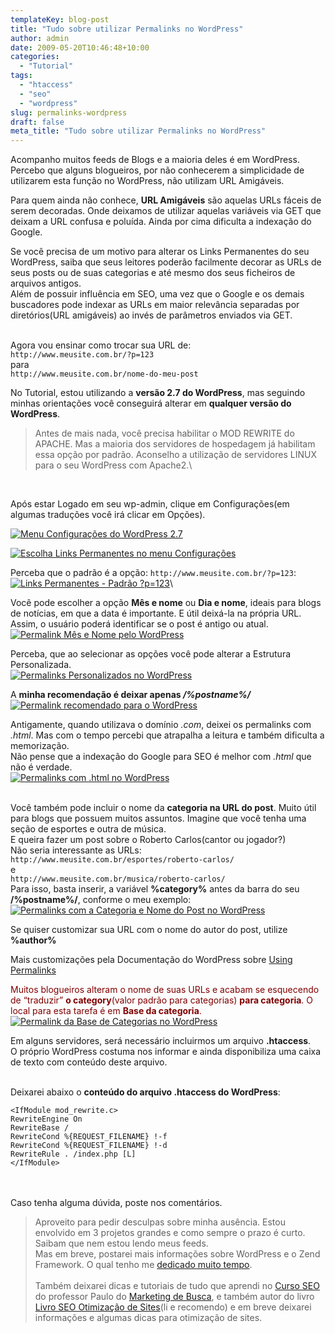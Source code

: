 ```yaml
---
templateKey: blog-post
title: "Tudo sobre utilizar Permalinks no WordPress"
author: admin
date: 2009-05-20T10:46:48+10:00
categories:
  - "Tutorial"
tags:
  - "htaccess"
  - "seo"
  - "wordpress"
slug: permalinks-wordpress
draft: false
meta_title: "Tudo sobre utilizar Permalinks no WordPress"
---
```


Acompanho muitos feeds de Blogs e a maioria deles é em WordPress.\
Percebo que alguns blogueiros, por não conhecerem a simplicidade de utilizarem esta função no WordPress, não utilizam URL Amigáveis.

Para quem ainda não conhece, **URL Amigáveis** são aquelas URLs fáceis de serem decoradas. Onde deixamos de utilizar aquelas variáveis via GET que deixam a URL confusa e poluída. Ainda por cima dificulta a indexação do Google.

Se você precisa de um motivo para alterar os Links Permanentes do seu WordPress, saiba que seus leitores poderão facilmente decorar as URLs de seus posts ou de suas categorias e até mesmo dos seus ficheiros de arquivos antigos.\
Além de possuir influência em SEO, uma vez que o Google e os demais buscadores pode indexar as URLs em maior relevância separadas por diretórios(URL amigáveis) ao invés de parâmetros enviados via GET.\
<br>

Agora vou ensinar como trocar sua URL de:\
`http://www.meusite.com.br/?p=123`\
para\
`http://www.meusite.com.br/nome-do-meu-post`

No Tutorial, estou utilizando a **versão 2.7 do WordPress**, mas seguindo minhas orientações você conseguirá alterar em **qualquer versão do WordPress**.

> Antes de mais nada, você precisa habilitar o MOD REWRITE do APACHE. Mas a maioria dos servidores de hospedagem já habilitam essa opção por padrão. Aconselho a utilização de servidores LINUX para o seu WordPress com Apache2.\
<br>

Após estar Logado em seu wp-admin, clique em Configurações(em algumas traduções você irá clicar em Opções).

[![Menu Configurações do WordPress 2.7](/img/permalinks-wordpress/menu-configuracoes-wordpress1.jpg "Menu de configurações do WordPress")](/img/permalinks-wordpress/menu-configuracoes-wordpress1.jpg "Menu de configurações do WordPress")

[![Escolha Links Permanentes no menu Configurações](/img/permalinks-wordpress/links-permanentes-menu-configuracoes-wp.jpg "Links Permanentes no Menu Configurações do WordPress")](/img/permalinks-wordpress/links-permanentes-menu-configuracoes-wp.jpg "Links Permanentes no Menu Configurações do WordPress")

Perceba que o padrão é a opção: `http://www.meusite.com.br/?p=123`:\
[![Links Permanentes - Padrão ?p=123](/img/permalinks-wordpress/permalinks-wp-configuracoes.jpg "Links Permanentes - Padrão ?p=123")](/img/permalinks-wordpress/permalinks-wp-configuracoes.jpg "Links Permanentes - Padrão ?p=123")\

Você pode escolher a opção **Mês e nome** ou **Dia e nome**, ideais para blogs de notícias, em que a data é importante. E útil deixá-la na própria URL. Assim, o usuário poderá identificar se o post é antigo ou atual.\
[![Permalink Mês e Nome pelo WordPress](/img/permalinks-wordpress/permalink-mes-nome-wordpress.jpg "Permalink Mês e Nome pelo WordPress")](/img/permalinks-wordpress/permalink-mes-nome-wordpress.jpg "Permalink Mês e Nome pelo WordPress")

Perceba, que ao selecionar as opções você pode alterar a Estrutura Personalizada.\
[![Permalinks Personalizados no WordPress](/img/permalinks-wordpress/permalinks-excluir-ano-mes.jpg "Permalinks Personalizados no WordPress")](/img/permalinks-wordpress/permalinks-excluir-ano-mes.jpg "Permalinks Personalizados no WordPress")

A **minha recomendação é deixar apenas _/%postname%/_**\
[![Permalink recomendado para o WordPress](/img/permalinks-wordpress/permalink-ideal-wordpress.jpg "Permalink recomendado para o WordPress")](/img/permalinks-wordpress/permalink-ideal-wordpress.jpg "Permalink recomendado para o WordPress")

Antigamente, quando utilizava o domínio _.com_, deixei os permalinks com _.html_. Mas com o tempo percebi que atrapalha a leitura e também dificulta a memorização.\
Não pense que a indexação do Google para SEO é melhor com _.html_ que não é verdade. \
[![Permalinks com .html no WordPress](/img/permalinks-wordpress/permalink-html-wordpress.jpg "Permalinks com .html no WordPress")](/img/permalinks-wordpress/permalink-html-wordpress.jpg "Permalinks com .html no WordPress")\
<br>

Você também pode incluir o nome da **categoria na URL do post**. Muito útil para blogs que possuem muitos assuntos. Imagine que você tenha uma seção de esportes e outra de música.\
E queira fazer um post sobre o Roberto Carlos(cantor ou jogador?)\
Não seria interessante as URLs:\
`http://www.meusite.com.br/esportes/roberto-carlos/`\
e\
`http://www.meusite.com.br/musica/roberto-carlos/`\
Para isso, basta inserir, a variável **%category%** antes da barra do seu **/%postname%/**, conforme o meu exemplo:\
[![Permalinks com a Categoria e Nome do Post no WordPress](/img/permalinks-wordpress/permalink-categoria-nome-post-wp.jpg "Permalinks com a Categoria e Nome do Post no WordPress")](/img/permalinks-wordpress/permalink-categoria-nome-post-wp.jpg "Permalinks com a Categoria e Nome do Post no WordPress")

Se quiser customizar sua URL com o nome do autor do post, utilize **%author%**

Mais customizações pela Documentação do WordPress sobre [Using Permalinks](http://codex.wordpress.org/Using_Permalinks "Usando Permalinks do WordPress")

<span style="color: #800000;">Muitos blogueiros alteram o nome de suas URLs e acabam se esquecendo de “traduzir” **o category**(valor padrão para categorias) **para categoria**. O local para esta tarefa é em **Base da categoria**.\
[![Permalink da Base de Categorias no WordPress](/img/permalinks-wordpress/permalink-categorias-wordpress.jpg "Permalink da Base de Categorias no WordPress")](/img/permalinks-wordpress/permalink-categorias-wordpress.jpg "Permalink da Base de Categorias no WordPress")</span>

Em alguns servidores, será necessário incluirmos um arquivo **.htaccess**. \
O próprio WordPress costuma nos informar e ainda disponibiliza uma caixa de texto com conteúdo deste arquivo.\
<br>

Deixarei abaixo o **conteúdo do arquivo .htaccess do WordPress**:
```
<IfModule mod_rewrite.c>
RewriteEngine On
RewriteBase /
RewriteCond %{REQUEST_FILENAME} !-f
RewriteCond %{REQUEST_FILENAME} !-d
RewriteRule . /index.php [L]
</IfModule>
```
<br>
<br>
Caso tenha alguma dúvida, poste nos comentários.

> Aproveito para pedir desculpas sobre minha ausência. Estou envolvido em 3 projetos grandes e como sempre o prazo é curto. Saibam que nem estou lendo meus feeds. \
> Mas em breve, postarei mais informações sobre WordPress e o Zend Framework. O qual tenho me [dedicado muito tempo](https://leocaseiro.com.br/programador-web-estuda-mais-q-medico/ "Programador Web precisa estudar mais do que Médico"). \
>\
> Também deixarei dicas e tutoriais de tudo que aprendi no [Curso SEO](http://www.marketingdebusca.com.br/curso-seo/ "Curso SEO") do professor Paulo do [Marketing de Busca](http://www.marketingdebusca.com.br/ "Marketing de Busca"), e também autor do livro [Livro SEO Otimização de Sites](http://livroseo.com "Link permanente Livro SEO Otimização de Sites")(li e recomendo) e em breve deixarei informações e algumas dicas para otimização de sites.

